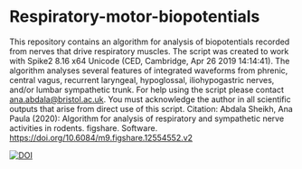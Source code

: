# Respiratory-motor-biopotentials
This repository contains an algorithm for analysis of biopotentials recorded from nerves that drive respiratory muscles.
The script was created to work with Spike2 8.16 x64 Unicode (CED, Cambridge, Apr 26 2019 14:14:41).
The algorithm analyses several features of integrated waveforms from phrenic, central vagus, recurrent laryngeal, hypoglossal, iliohypogastric nerves, and/or lumbar sympathetic trunk.
For help using the script please contact ana.abdala@bristol.ac.uk.
You must acknowledge the author in all scientific outputs that arise from direct use of this script.
Citation: Abdala Sheikh, Ana Paula (2020): Algorithm for analysis of respiratory and sympathetic nerve activities in rodents. figshare. Software. https://doi.org/10.6084/m9.figshare.12554552.v2

[![DOI](https://zenodo.org/badge/274614551.svg)](https://zenodo.org/badge/latestdoi/274614551)

